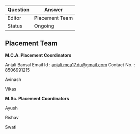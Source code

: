 | Question|Answer|
|-|-|
|Editor|Placement Team|
|Status|Ongoing|

## Placement Team

**M.C.A. Placement Coordinators**

Anjali Bansal
Email Id : anjali.mca17.du@gmail.com
Contact No. : 8506991215

Avinash 


Vikas




**M.Sc. Placement Coordinators**

Ayush



Rishav



Swati